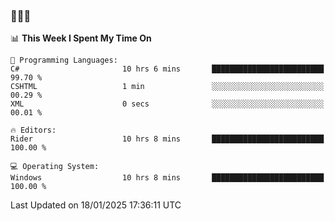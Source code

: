 ### 👋👋👋
<!--START_SECTION:waka-->
📊 **This Week I Spent My Time On** 

```text
💬 Programming Languages: 
C#                       10 hrs 6 mins       █████████████████████████   99.70 % 
CSHTML                   1 min               ░░░░░░░░░░░░░░░░░░░░░░░░░   00.29 % 
XML                      0 secs              ░░░░░░░░░░░░░░░░░░░░░░░░░   00.01 % 

🔥 Editors: 
Rider                    10 hrs 8 mins       █████████████████████████   100.00 % 

💻 Operating System: 
Windows                  10 hrs 8 mins       █████████████████████████   100.00 % 
```


 Last Updated on 18/01/2025 17:36:11 UTC
<!--END_SECTION:waka-->
